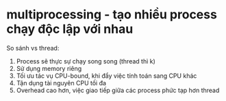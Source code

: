 # multiprocessing - tạo nhiều process chạy độc lập với nhau

So sánh vs thread: <br>

1. Process sẽ thực sự chạy song song (thread thì k)
2. Sử dụng memory riêng
3. Tối ưu tác vụ CPU-bound, khi đẩy việc tính toán sang CPU khác
4. Tận dụng tài nguyên CPU tối đa
5. Overhead cao hơn, việc giao tiếp giữa các process phức tạp hơn thread
